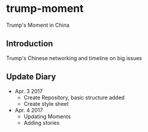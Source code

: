 # trump-moment
Trump's Moment in China

## Introduction
Trump's Chinese networking and timeline on big issues

## Update Diary
- Apr. 3 2017
	- Create Repository, basic structure added
	- Create style sheet
- Apr. 4 2017
	- Updating Moments
	- Adding stories
